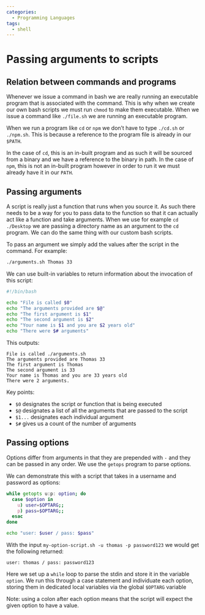 ```yaml
---
categories:
  - Programming Languages
tags:
  - shell
---
```


# Passing arguments to scripts

## Relation between commands and programs

Whenever we issue a command in bash we are really running an executable program that is associated with the command. This is why when we create our own bash scripts we must run `chmod` to make them executable. When we issue a command like `./file.sh` we are running an executable program.

When we run a program like `cd` or `npm` we don’t have to type `./cd.sh` or `./npm.sh`. This is because a reference to the program file is already in our `$PATH`.

In the case of `cd`, this is an in-built program and as such it will be sourced from a binary and we have a reference to the binary in path. In the case of `npm`, this is not an in-built program however in order to run it we must already have it in our `PATH`.

## Passing arguments

A script is really just a function that runs when you source it. As such there needs to be a way for you to pass data to the function so that it can actually act like a function and take arguments. When we use for example `cd ./Desktop` we are passing a directory name as an argument to the `cd` program. We can do the same thing with our custom bash scripts.

To pass an argument we simply add the values after the script in the command. For example:

```bash
./arguments.sh Thomas 33
```

We can use built-in variables to return information about the invocation of this script:

```bash
#!/bin/bash

echo "File is called $0"
echo "The arguments provided are $@"
echo "The first argument is $1"
echo "The second argument is $2"
echo "Your name is $1 and you are $2 years old"
echo "There were $# arguments"
```

This outputs:

```
File is called ./arguments.sh
The arguments provided are Thomas 33
The first argument is Thomas
The second argument is 33
Your name is Thomas and you are 33 years old
There were 2 arguments.
```

Key points:

- `$0` designates the script or function that is being executed
- `$@` designates a list of all the arguments that are passed to the script
- `$1...` designates each individual argument
- `$#` gives us a count of the number of arguments

## Passing options

Options differ from arguments in that they are prepended with `-` and they can be passed in any order. We use the `getops` program to parse options.

We can demonstrate this with a script that takes in a username and password as options:

```sh
while getopts u:p: option; do
  case $option in
    u) user=$OPTARG;;
    p) pass=$OPTARG;;
  esac
done

echo "user: $user / pass: $pass"
```

With the input `my-option-script.sh -u thomas -p password123` we would get the following returned:

```
user: thomas / pass: password123
```

Here we set up a `while` loop to parse the stdin and store it in the variable `option`. We run this through a case statement and individuate each option, storing them in dedicated local variables via the global `$OPTARG` variable

Note: using a colon after each option means that the script will expect the given option to have a value.

